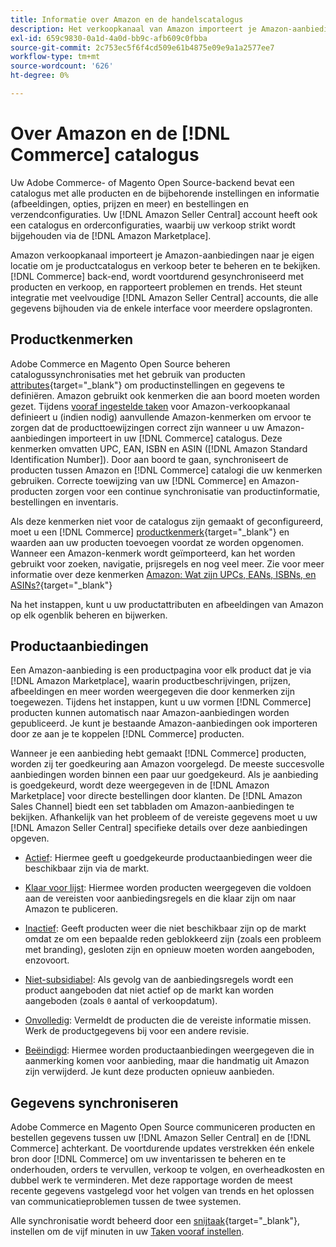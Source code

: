 ```yaml
---
title: Informatie over Amazon en de handelscatalogus
description: Het verkoopkanaal van Amazon importeert je Amazon-aanbiedingen in je Commerce-achtergrond en synchroniseert voortdurend met producten en verkopen.
exl-id: 659c9830-0a1d-4a0d-bb9c-afb609c0fbba
source-git-commit: 2c753ec5f6f4cd509e61b4875e09e9a1a2577ee7
workflow-type: tm+mt
source-wordcount: '626'
ht-degree: 0%

---
```


# Over Amazon en de [!DNL Commerce] catalogus

Uw Adobe Commerce- of Magento Open Source-backend bevat een catalogus met alle producten en de bijbehorende instellingen en informatie (afbeeldingen, opties, prijzen en meer) en bestellingen en verzendconfiguraties. Uw [!DNL Amazon Seller Central] account heeft ook een catalogus en orderconfiguraties, waarbij uw verkoop strikt wordt bijgehouden via de [!DNL Amazon Marketplace].

Amazon verkoopkanaal importeert je Amazon-aanbiedingen naar je eigen locatie om je productcatalogus en verkoop beter te beheren en te bekijken. [!DNL Commerce] back-end, wordt voortdurend gesynchroniseerd met producten en verkoop, en rapporteert problemen en trends. Het steunt integratie met veelvoudige [!DNL Amazon Seller Central] accounts, die alle gegevens bijhouden via de enkele interface voor meerdere opslagronten.

## Productkenmerken

Adobe Commerce en Magento Open Source beheren catalogussynchronisaties met het gebruik van producten [attributes](https://docs.magento.com/user-guide/catalog/product-attributes.html){target=&quot;_blank&quot;} om productinstellingen en gegevens te definiëren. Amazon gebruikt ook kenmerken die aan boord moeten worden gezet. Tijdens [vooraf ingestelde taken](./amazon-pre-setup-tasks.md) voor Amazon-verkoopkanaal definieert u (indien nodig) aanvullende Amazon-kenmerken om ervoor te zorgen dat de producttoewijzingen correct zijn wanneer u uw Amazon-aanbiedingen importeert in uw [!DNL Commerce] catalogus. Deze kenmerken omvatten UPC, EAN, ISBN en ASIN ([!DNL Amazon Standard Identification Number]). Door aan boord te gaan, synchroniseert de producten tussen Amazon en [!DNL Commerce] catalogi die uw kenmerken gebruiken. Correcte toewijzing van uw [!DNL Commerce] en Amazon-producten zorgen voor een continue synchronisatie van productinformatie, bestellingen en inventaris.

Als deze kenmerken niet voor de catalogus zijn gemaakt of geconfigureerd, moet u een [!DNL Commerce] [productkenmerk](https://docs.magento.com/user-guide/catalog/product-attributes.html){target=&quot;_blank&quot;} en waarden aan uw producten toevoegen voordat ze worden opgenomen. Wanneer een Amazon-kenmerk wordt geïmporteerd, kan het worden gebruikt voor zoeken, navigatie, prijsregels en nog veel meer. Zie voor meer informatie over deze kenmerken [Amazon: Wat zijn UPCs, EANs, ISBNs, en ASINs?](https://www.amazon.com/gp/seller/asin-upc-isbn-info.html){target=&quot;_blank&quot;}

Na het instappen, kunt u uw productattributen en afbeeldingen van Amazon op elk ogenblik beheren en bijwerken.

## Productaanbiedingen

Een Amazon-aanbieding is een productpagina voor elk product dat je via [!DNL Amazon Marketplace], waarin productbeschrijvingen, prijzen, afbeeldingen en meer worden weergegeven die door kenmerken zijn toegewezen. Tijdens het instappen, kunt u uw vormen [!DNL Commerce] producten kunnen automatisch naar Amazon-aanbiedingen worden gepubliceerd. Je kunt je bestaande Amazon-aanbiedingen ook importeren door ze aan je te koppelen [!DNL Commerce] producten.

Wanneer je een aanbieding hebt gemaakt [!DNL Commerce] producten, worden zij ter goedkeuring aan Amazon voorgelegd. De meeste succesvolle aanbiedingen worden binnen een paar uur goedgekeurd. Als je aanbieding is goedgekeurd, wordt deze weergegeven in de [!DNL Amazon Marketplace] voor directe bestellingen door klanten. De [!DNL Amazon Sales Channel] biedt een set tabbladen om Amazon-aanbiedingen te bekijken. Afhankelijk van het probleem of de vereiste gegevens moet u uw [!DNL Amazon Seller Central] specifieke details over deze aanbiedingen opgeven.

- [Actief](./active-listings.md): Hiermee geeft u goedgekeurde productaanbiedingen weer die beschikbaar zijn via de markt.

- [Klaar voor lijst](./ready-to-list.md): Hiermee worden producten weergegeven die voldoen aan de vereisten voor aanbiedingsregels en die klaar zijn om naar Amazon te publiceren.

- [Inactief](./inactive-listings.md): Geeft producten weer die niet beschikbaar zijn op de markt omdat ze om een bepaalde reden geblokkeerd zijn (zoals een probleem met branding), gesloten zijn en opnieuw moeten worden aangeboden, enzovoort.

- [Niet-subsidiabel](./ineligible-listings.md): Als gevolg van de aanbiedingsregels wordt een product aangeboden dat niet actief op de markt kan worden aangeboden (zoals `0` aantal of verkoopdatum).

- [Onvolledig](./incomplete-listings.md): Vermeldt de producten die de vereiste informatie missen. Werk de productgegevens bij voor een andere revisie.

- [Beëindigd](./ended-listings.md): Hiermee worden productaanbiedingen weergegeven die in aanmerking komen voor aanbieding, maar die handmatig uit Amazon zijn verwijderd. Je kunt deze producten opnieuw aanbieden.

## Gegevens synchroniseren

Adobe Commerce en Magento Open Source communiceren producten en bestellen gegevens tussen uw [!DNL Amazon Seller Central] en de [!DNL Commerce] achterkant. De voortdurende updates verstrekken één enkele bron door [!DNL Commerce] om uw inventarissen te beheren en te onderhouden, orders te vervullen, verkoop te volgen, en overheadkosten en dubbel werk te verminderen. Met deze rapportage worden de meest recente gegevens vastgelegd voor het volgen van trends en het oplossen van communicatieproblemen tussen de twee systemen.

Alle synchronisatie wordt beheerd door een [snijtaak](https://docs.magento.com/user-guide/system/cron.html){target=&quot;_blank&quot;}, instellen om de vijf minuten in uw [Taken vooraf instellen](./amazon-pre-setup-tasks.md).
